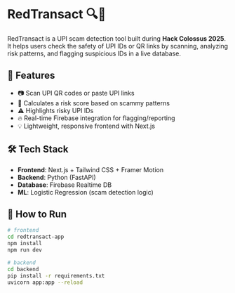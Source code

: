 # RedTransact 🔍💸

RedTransact is a UPI scam detection tool built during **Hack Colossus 2025**. It helps users check the safety of UPI IDs or QR links by scanning, analyzing risk patterns, and flagging suspicious IDs in a live database.

## 🔧 Features
- 📷 Scan UPI QR codes or paste UPI links
- 🤖 Calculates a risk score based on scammy patterns
- ⚠️ Highlights risky UPI IDs
- 🔥 Real-time Firebase integration for flagging/reporting
- 💡 Lightweight, responsive frontend with Next.js

## 🛠️ Tech Stack
- **Frontend**: Next.js + Tailwind CSS + Framer Motion
- **Backend**: Python (FastAPI)
- **Database**: Firebase Realtime DB
- **ML**: Logistic Regression (scam detection logic)

## 🚀 How to Run
```bash
# frontend
cd redtransact-app
npm install
npm run dev

# backend
cd backend
pip install -r requirements.txt
uvicorn app:app --reload
